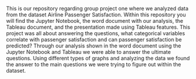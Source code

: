 This is our repository regarding group project one where we analyzed data from the dataset Airline Passenger Satisfaction. Within this repository you will find the Jupyter Notebook, the word document with our analysis, the Tableau document, and the presentation made using Tableau features. This project was all about answering the questions, what categorical variables correlate with passenger satisfaction and can passenger satisfaction be predicted? Through our analysis shown in the word document using the Jupyter Notebook and Tableau we were able to answer the ultimate questions. Using different types of graphs and analyzing the data we found the answer to the main questions we were trying to figure out within the dataset. 
